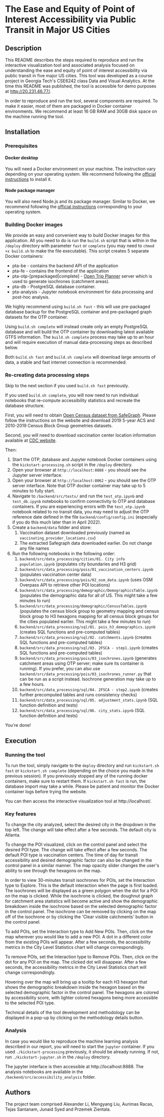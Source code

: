 # The Ease and Equity of Point of Interest Accessibility via Public Transit in Major US Cities

## Description

This README describes the steps required to reproduce and run the interactive visualization tool and associated analysis focused on understanding the ease and equity of point of interest accessibility via public transit in five major US cities. This tool was developed as a course project in Georgia Tech's CSE6242 class Data and Visual Analytics. At the time this README was published, the tool is accessible for demo purposes at http://20.231.46.77/.

In order to reproduce and run the tool, several components are required. To make it easier, most of them are packaged in Docker container environments. We recommend at least 16 GB RAM and 30GB disk space on the machine running the tool.

## Installation

### Prerequisites

#### Docker desktop

You will need a Docker environment on your machine. The instruction vary depending on your operating system. We recommend following the [official instructions](https://docs.docker.com/desktop/) to install it.

#### Node package manager

You will also need Node.js and its package manager. Similar to Docker, we recommend following the [official instructions](https://docs.npmjs.com/downloading-and-installing-node-js-and-npm#using-a-node-version-manager-to-install-nodejs-and-npm) corresponding to your operating system.

### Building Docker images

We provide an easy and convenient way to build Docker images for this application. All you need to do is run the `build.sh` script that is within in the `/deploy` directory with parameter `fast` or `complete` (you may need to `chmod +x build.sh` to make the file executable). This script creates 5 separate Docker containers:
 - pta-be - contains the backend API of the application
 - pta-fe - contains the frontend of the application
 - pta-otp-[prepackaged|complete] - [Open Trip Planner](http://docs.opentripplanner.org/en/v1.5.0/) server which is used to generate isochrones (catchment areas).
  - pta-db - PostgreSQL database container.
  - pta-analysis - Jupyter notebook environment for data processing and post-hoc analysis.

We highly recommend using `build.sh fast` - this will use pre-packaged database backup for the PostgreSQL container and pre-packaged graph datasets for the OTP container. 

Using `build.sh complete` will instead create only an empty PostgreSQL database and will build the OTP container by downloading latest available GTFS information. The `build.sh complete` process may take up to an hour and will require execution of manual data-processing steps as described below. 

Both `build.sh fast` and `build.sh complete` will download large amounts of data, a stable and fast internet connection is recommended.

### Re-creating data processing steps

Skip to the next section if you used `build.sh fast` previously.

If you used `build.sh complete`, you will now need to run individual notebooks that re-compute accessibility statistics and recreate the database structure.

First, you will need to obtain [Open Census dataset from SafeGraph](https://docs.safegraph.com/docs/open-census-data). Please follow the instructions on the website and download 2019 5-year ACS and 2010-2019 Census Block Group geometries datasets.

Second, you will need to download vaccination center location information available at [CDC website](https://data.cdc.gov/Vaccinations/Vaccines-gov-COVID-19-vaccinating-provider-locatio/5jp2-pgaw).

Then:

1. Start the OTP, database and Jupyter notebook Docker containers using the `kickstart-processing.sh` script in the `/deploy` directory.
2. Open your browser at `http://localhost:8888` - you should see the Jupyter server interface.
3. Open your browser at `http://localhost:8062` - you should see the OTP server interface. Note that OTP docker container may take up to 5 minutes to fully start.
4. Navigate to `/backend/src/tests/` and run the `test_otp.ipynb` and `test_db.ipynb` notebooks to confirm connectivity to OTP and database containers. If you are experiencing errors with the `test_otp.ipynb` notebook related to no transit data, you may need to adjust the OTP reference date defined in the file `backend/config/config.ini` (especially if you do this much later than in April 2022).
5. Create a `backend/data` folder and store:
   1. Vaccination dataset downloaded previously (named as `vaccinating_provider_locations.csv`)
   2. The extracted Safegraph data downloaded earlier. Do not change any file names
6. Run the following notebooks in the following order:
   1. `backend/src/data_processing/cities/01. City info population.ipynb` (populates city boundaries and H3 grid)
   2. `backend/src/data_processing/pois/01_vaccination_centers.ipynb` (populates vaccination center data)
   3. `backend/src/data_processing/pois/02_osm_data.ipynb` (uses OSM Overpass API to retrieve other POI locations)
   4. `backend/src/data_processing/demographic/DemographicsTable.ipynb` (populates the demographic data for all of US. This might take a few minutes to run)
   5. `backend/src/data_processing/demographic/CensusTables.ipynb` (populates the census block group to geometry mapping and census block group to H3 hexagons mapping for all census block groups for the cities populated earlier. This might take a few minutes to run)
   6. `backend/src/data_processing/sql/01. pois_h3_demographics.ipynb` (creates SQL functions and pre-computed tables)
   7. `backend/src/data_processing/sql/02. catchments.ipynb` (creates SQL functions and pre-computed tables)
   8. `backend/src/data_processing/sql/03. 2FSCA - step1.ipynb` (creates SQL functions and pre-computed tables)
   9. `backend/src/data_processing/pois/03_isochrones.ipynb` (generates catchment areas using OTP server; make sure its container is running). If you prefer, you can also use `backend/src/data_processing/pois/03_isochrones_runner.py` that can be run as a script instead. Isochrone generation may take up to a few hours.
   10. `backend/src/data_processing/sql/04. 2FSCA - step2.ipynb` (creates further precomputed tables and runs consistency checks)
   11. `backend/src/data_processing/sql/05. adjustment_stats.ipynb` (SQL function definition and tests)
   12. `backend/src/data_processing/sql/06. city_stats.ipynb` (SQL function definition and tests)

You're done!

## Execution

### Running the tool

To run the tool, simply navigate to the `deploy` directory and run `kickstart.sh fast` or `kickstart.sh complete` (depending on the choice you made in the previous session). If you previously stopped any of the running docker containers, make sure to restart them. If `kickstart.sh fast` is run, the database import may take a while. Please be patient and monitor the Docker container logs before trying the website.

You can then access the interactive visualization tool at http://localhost/.

### Key features

To change the city analyzed, select the desired city in the dropdown in the top left. The change will take effect after a few seconds. The default city is Atlanta.

To change the POI visualized, click on the control panel and select the desired POI type. The change will take effect after a few seconds. The default POI type is vaccination centers. The time of day for transit accessibility and desired demographic factor can also be changed in the control panel in a similar manner. The map opacity slider changes the user's ability to see through the hexagons on the map.

In order to view 30-minutes transit isochrones for POIs, set the Interaction type to Explore. This is the default interaction when the page is first loaded. The isochrones will be displayed as a green polygon when the dot for a POI on the map is clicked. While the isochrone is clicked, the doughnut graph for catchment area statistics will become active and show the demographic breakdown inside the isochrone based on the selected demographic factor in the control panel. The isochrone can be removed by clicking on the map off of the isochrone or by clicking the 'Clear visible catchments' button in the control panel.

To add POIs, set the Interaction type to Add New POIs. Then, click on the map wherever you would like to add a new POI. A dot in a different color from the existing POIs will appear. After a few seconds, the accessibility metrics in the City Level Statistics chart will change correspondingly.

To remove POIs, set the Interaction type to Remove POIs. Then, click on the dot for any POI on the map. The clicked dot will disappear. After a few seconds, the accessibility metrics in the City Level Statistics chart will change correspondingly.

Hovering over the map will bring up a tooltip for each H3 hexagon that shows the demographic breakdown inside the hexagon based on the selected demographic factor in the control panel. The hexagons are colored by accessibility score, with lighter colored hexagons being more accessible to the selected POI type.

Technical details of the tool development and methodology can be displayed in a pop-up by clicking on the methodology details button.

### Analysis

In case you would like to reproduce the machine learning analysis described in our report, you will need to start the `jupyter` container. If you used `./kickstart-processing` previously, it should be already running. If not, run `./kickstart-jupyter.sh` in the `/deploy` directory.

The jupyter interface is then accessible at http://localhost:8888. The analysis notebooks are available in the `/backend/src/accessibility_analysis` folder.

## Authors

The project team comprised Alexander Li, Mengyang Liu, Aurimas Racas, Tejas Santanam, Junaid Syed and Przemek Zientala.

